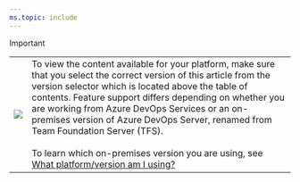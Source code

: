 ```yaml
---
ms.topic: include
---
```


> [!IMPORTANT]  
> <table><tr><td><img src="/azure/devops/_shared/_img/version-selector-minimize.png" /></td><td>To view the content available for your platform, make sure that you select the correct version of this article from the version selector which is located above the table of contents. Feature support differs depending on whether you are working from Azure DevOps Services or an on-premises version of Azure DevOps Server, renamed from Team Foundation Server (TFS). <br/><br/>To learn which on-premises version you are using, see  <a href="/azure/devops/user-guide/provide-feedback#platform-version">What platform/version am I using?</a></td></tr></table>